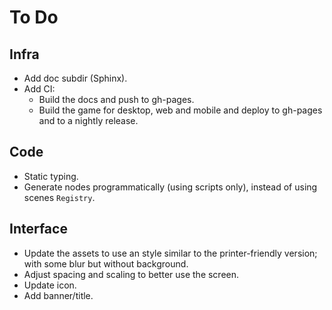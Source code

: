 # To Do

## Infra

- Add doc subdir (Sphinx).
- Add CI:
  - Build the docs and push to gh-pages.
  - Build the game for desktop, web and mobile and deploy to gh-pages and to a nightly release.

## Code

- Static typing.
- Generate nodes programmatically (using scripts only), instead of using scenes `Registry`.

## Interface

- Update the assets to use an style similar to the printer-friendly version; with some blur but without background.
- Adjust spacing and scaling to better use the screen.
- Update icon.
- Add banner/title.
